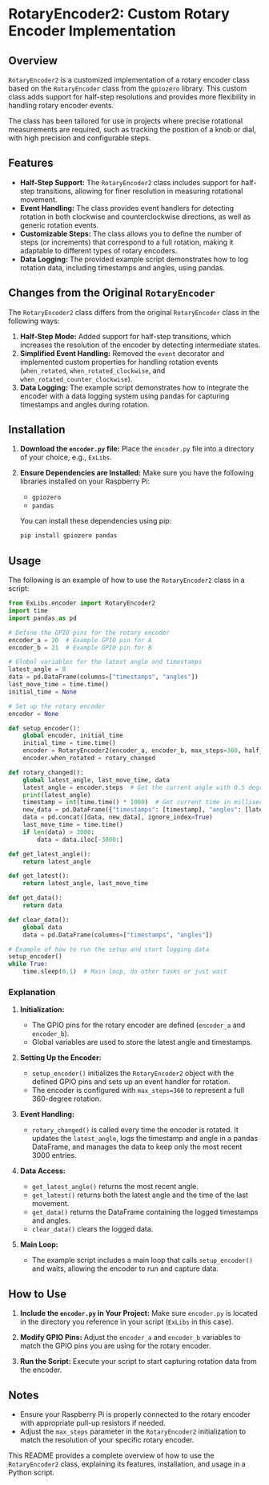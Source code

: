 # RotaryEncoder2: Custom Rotary Encoder Implementation

## Overview

`RotaryEncoder2` is a customized implementation of a rotary encoder class based on the `RotaryEncoder` class from the `gpiozero` library. This custom class adds support for half-step resolutions and provides more flexibility in handling rotary encoder events. 

The class has been tailored for use in projects where precise rotational measurements are required, such as tracking the position of a knob or dial, with high precision and configurable steps.

## Features

- **Half-Step Support:** The `RotaryEncoder2` class includes support for half-step transitions, allowing for finer resolution in measuring rotational movement.
- **Event Handling:** The class provides event handlers for detecting rotation in both clockwise and counterclockwise directions, as well as generic rotation events.
- **Customizable Steps:** The class allows you to define the number of steps (or increments) that correspond to a full rotation, making it adaptable to different types of rotary encoders.
- **Data Logging:** The provided example script demonstrates how to log rotation data, including timestamps and angles, using pandas.

## Changes from the Original `RotaryEncoder`

The `RotaryEncoder2` class differs from the original `RotaryEncoder` class in the following ways:

1. **Half-Step Mode:** Added support for half-step transitions, which increases the resolution of the encoder by detecting intermediate states.
2. **Simplified Event Handling:** Removed the `event` decorator and implemented custom properties for handling rotation events (`when_rotated`, `when_rotated_clockwise`, and `when_rotated_counter_clockwise`).
3. **Data Logging:** The example script demonstrates how to integrate the encoder with a data logging system using pandas for capturing timestamps and angles during rotation.

## Installation

1. **Download the `encoder.py` file:**
   Place the `encoder.py` file into a directory of your choice, e.g., `ExLibs`.

2. **Ensure Dependencies are Installed:**
   Make sure you have the following libraries installed on your Raspberry Pi:
   - `gpiozero`
   - `pandas`

   You can install these dependencies using pip:
   ```bash
   pip install gpiozero pandas
   ```

## Usage

The following is an example of how to use the `RotaryEncoder2` class in a script:

```python
from ExLibs.encoder import RotaryEncoder2
import time
import pandas as pd

# Define the GPIO pins for the rotary encoder
encoder_a = 20  # Example GPIO pin for A
encoder_b = 21  # Example GPIO pin for B

# Global variables for the latest angle and timestamps
latest_angle = 0
data = pd.DataFrame(columns=["timestamps", "angles"])
last_move_time = time.time()
initial_time = None

# Set up the rotary encoder
encoder = None

def setup_encoder():
    global encoder, initial_time
    initial_time = time.time()
    encoder = RotaryEncoder2(encoder_a, encoder_b, max_steps=360, half_step=True)
    encoder.when_rotated = rotary_changed

def rotary_changed():
    global latest_angle, last_move_time, data
    latest_angle = encoder.steps  # Get the current angle with 0.5 degree resolution
    print(latest_angle)
    timestamp = int(time.time() * 1000)  # Get current time in milliseconds
    new_data = pd.DataFrame({"timestamps": [timestamp], "angles": [latest_angle]})
    data = pd.concat([data, new_data], ignore_index=True)
    last_move_time = time.time()
    if len(data) > 3000:
        data = data.iloc[-3000:]

def get_latest_angle():
    return latest_angle

def get_latest():
    return latest_angle, last_move_time

def get_data():
    return data

def clear_data():
    global data
    data = pd.DataFrame(columns=["timestamps", "angles"])

# Example of how to run the setup and start logging data
setup_encoder()
while True:
    time.sleep(0.1)  # Main loop, do other tasks or just wait
```

### Explanation

1. **Initialization:**
   - The GPIO pins for the rotary encoder are defined (`encoder_a` and `encoder_b`).
   - Global variables are used to store the latest angle and timestamps.

2. **Setting Up the Encoder:**
   - `setup_encoder()` initializes the `RotaryEncoder2` object with the defined GPIO pins and sets up an event handler for rotation.
   - The encoder is configured with `max_steps=360` to represent a full 360-degree rotation.

3. **Event Handling:**
   - `rotary_changed()` is called every time the encoder is rotated. It updates the `latest_angle`, logs the timestamp and angle in a pandas DataFrame, and manages the data to keep only the most recent 3000 entries.

4. **Data Access:**
   - `get_latest_angle()` returns the most recent angle.
   - `get_latest()` returns both the latest angle and the time of the last movement.
   - `get_data()` returns the DataFrame containing the logged timestamps and angles.
   - `clear_data()` clears the logged data.

5. **Main Loop:**
   - The example script includes a main loop that calls `setup_encoder()` and waits, allowing the encoder to run and capture data.

## How to Use

1. **Include the `encoder.py` in Your Project:**
   Make sure `encoder.py` is located in the directory you reference in your script (`ExLibs` in this case).

2. **Modify GPIO Pins:**
   Adjust the `encoder_a` and `encoder_b` variables to match the GPIO pins you are using for the rotary encoder.

3. **Run the Script:**
   Execute your script to start capturing rotation data from the encoder.

## Notes

- Ensure your Raspberry Pi is properly connected to the rotary encoder with appropriate pull-up resistors if needed.
- Adjust the `max_steps` parameter in the `RotaryEncoder2` initialization to match the resolution of your specific rotary encoder.

This README provides a complete overview of how to use the `RotaryEncoder2` class, explaining its features, installation, and usage in a Python script.